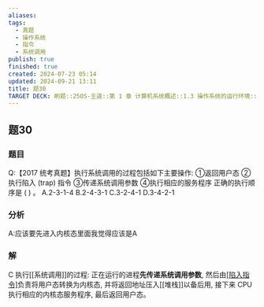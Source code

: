 ```yaml
---
aliases: 
tags:
  - 真题
  - 操作系统
  - 指令
  - 系统调用
publish: true
finished: true
created: 2024-07-23 05:14
updated: 2024-09-21 13:11
title: 题30
TARGET DECK: 刷题::25OS-王道::第 1 章 计算机系统概述::1.3 操作系统的运行环境::题30
---
```

## 题30
### 题目
Q:【2017 统考真题】执行系统调用的过程包括如下主要操作:
①返回用户态 
②执行陷入 (trap) 指令
③传递系统调用参数 
④执行相应的服务程序
正确的执行顺序是 ( ) 。
A.2-3-1-4
B.2-4-3-1
C.3-2-4-1
D.3-4-2-1
### 分析
A:应该要先进入内核态里面我觉得应该是A
### 解
C
执行[[系统调用]]的过程: 正在运行的进程**先传递系统调用参数**, 然后由[[陷入指令]](trap)负责将用户态转换为内核态, 并将返回地址压入[[堆栈]]以备后用, 接下来 CPU 执行相应的内核态服务程序, 最后返回用户态。
<!--ID: 1724147519722-->
